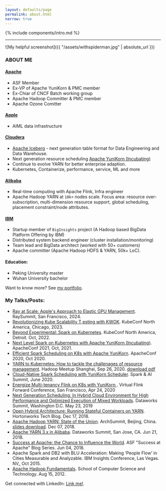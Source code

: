 ```yaml
---
layout: defaults/page
permalink: about.html
narrow: true
---
```


{% include components/intro.md %}

<hr />

![My helpful screenshot]({{ "/assets/withspiderman.jpg" | absolute_url }})

### ABOUT ME

#### [Apache](https://www.apache.org/)
 * ASF Member
 * Ex-VP of Apache YuniKorn & PMC member
 * Ex-Chiar of CNCF Batch working group
 * Apache Hadoop Committer & PMC member
 * Apache Ozone Comitter

#### [Apple](https://www.apple.com/careers/us/)
 * AIML data infrastructure

#### [Cloudera](https://www.cloudera.com/)
 * [Apache Iceberg](https://iceberg.apache.org/) - next generation table format for Data Engineering and Data Warehouse.
 * Next generation resource scheduling [Apache YuniKorn (Incubating)](http://yunikorn.apache.org/)
 * Continue to evolve YARN for better enterprise adaption.
 * Kubernetes, Containerize, performance, service, ML and more

#### [Alibaba](https://en.wikipedia.org/wiki/Alibaba_Group)
 * Real-time computing with Apache Flink, Infra engineer
 * Apache Hadoop YARN at `10k+` nodes scale. Focus area: resource over-subscription, multi-dimension resource support, global scheduling, placement constraint/node attributes.

#### [IBM](https://en.wikipedia.org/wiki/IBM)
 * Startup member of `BigInsights` project (A Hadoop based BigData Platform Offering by IBM)
 * Distributed system backend engineer (cluster installation/monitoring)
 * Team lead and BigData architect (worked with 50+ customers)
 * Apache committer (Apache Hadoop HDFS & YARN, 50k+ LoC).

#### Education:
 * Peking University  master
 * Wuhan University   bachelor

Want to know more? See [my portfolio](https://yangwwei.github.io/list/portfolio.html).

### My Talks/Posts:

* [Ray at Scale: Apple's Approach to Elastic GPU Management](https://youtu.be/ZCRZQVt-r3g). RaySummit, San Francisco, 2024.
* [Revolutionizing Kube Scalability T esting with KWOK](https://youtu.be/3YH_2vqWAzQ). KubeConf North America, Chicago, 2023.
* [Beyond Experimental: Spark on Kubernetes](https://www.youtube.com/watch?v=u7htKIiK75c). KubeConf North America, Detroit. Oct, 2022.
* [Next Level Spark on Kubernetes with Apache YuniKorn (Incubating)](https://youtu.be/gOST-iT-hj8). ApacheConf 2021, Oct, 2021.
* [Efficient Spark Scheduling on K8s with Apache YuniKorn](https://youtu.be/xEKB56Sg0CQ). ApacheConf 2020, Oct 2020.
* [YARN to Kubernetes: How to tackle the challenages of resource management](). Hadoop Meetup Shanghai, Sep 26, 2020. [download pdf](https://github.com/yangwwei/yangwwei.github.io/raw/master/documents/YARN-to-Kubernetes-how-to-tackle-the-changes-on-resource-scheduling.pdf)
* [Cloud-Native Spark Scheduling with YuniKorn Scheduler](https://www.youtube.com/watch?v=ZA6aPZ9r9wA&feature=youtu.be). Spark & AI Summit, June 2020.
* [Energize Multi-tenancy Flink on K8s with YuniKorn ](https://www.youtube.com/watch?v=NemFKL0kK9U). Virtual Flink Forward Conference, San Francisco, Apr 24, 2020
* [Next Generation Scheduling: In Hybrid Cloud Environment for High Performance and Optimized Execution of Mixed Workloads](https://www.slideshare.net/Hadoop_Summit/next-generation-scheduling-for-yarn-and-k8s-for-hybrid-cloudonprem-environment-to-run-mixed-workloads). Dataworks Summit, Washington D.C. May 23, 2019
* [Open Hybrid Architecture: Running Stateful Containers on YARN](https://hortonworks.com/blog/open-hybrid-architecture-running-stateful-containers-on-yarn/). Hortonworks Tech Blog. Dec 17, 2018.
* [Apache Hadoop YARN: State of the Union](https://bj2018.archsummit.com/presentation/862). ArchSummit, Beijing, China. [slides download](https://myslide.cn/slides/10468). Dec 07, 2018.
* [Apache YARN 3.x in Alibaba](https://www.slideshare.net/Hadoop_Summit/apache-hadoop-yarn-3x-in-alibaba). Dataworks Summit, San Jose, CA. Jun 21, 2018.
* [Success at Apache: the Chance to Influence the World](https://blogs.apache.org/foundation/entry/success-at-apache-the-chance). ASF "Success at Apache" Blog Series. Jun 04, 2018.
* Apache Spark and DB2 with BLU Acceleration: Making ‘People Flow’ in Cities Measurable and Analyzable. IBM Insights Conference, Las Vegas. NV_ Oct 2015.
* [Apache Hadoop Fundamentals](http://cs.ustc.edu.cn/2012/0815/c14931a24900/page.htm). School of Computer Science and Technology. Aug 15, 2012.

Get connected with LinkedIn: [Link me!](https://www.linkedin.com/in/yangwwei/).
